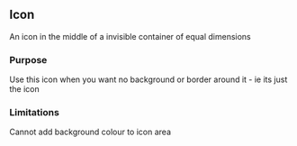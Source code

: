 ## Icon
An icon in the middle of a invisible container of equal dimensions

### Purpose
Use this icon when you want no background or border around it - ie its just the icon

### Limitations
Cannot add background colour to icon area
